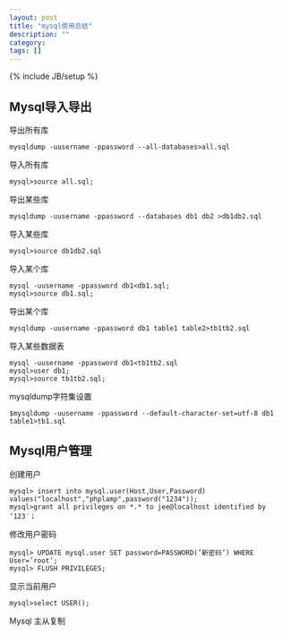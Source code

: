 ```yaml
---
layout: post
title: "mysql使用总结"
description: ""
category: 
tags: []
---
```

{% include JB/setup %}

Mysql导入导出
-------------
导出所有库

    mysqldump -uusername -ppassword --all-databases>all.sql

导入所有库

    mysql>source all.sql;

导出某些库

    mysqldump -uusername -ppassword --databases db1 db2 >db1db2.sql

导入某些库

    mysql>source db1db2.sql

导入某个库

    mysql -uusername -ppassword db1<db1.sql;
    mysql>source db1.sql;

导出某个库

    mysqldump -uusername -ppassword db1 table1 table2>tb1tb2.sql

导入某些数据表

    mysql -uusername -ppassword db1<tb1tb2.sql
    mysql>user db1;
    mysql>source tb1tb2.sql;

mysqldump字符集设置

    $mysqldump -uusername -ppassword --default-character-set=utf-8 db1 table1>tb1.sql


Mysql用户管理
-------------
创建用户
    
    mysql> insert into mysql.user(Host,User,Password) values("localhost","phplamp",password("1234"));
    mysql>grant all privileges on *.* to jee@localhost identified by ‘123′；

修改用户密码
   
    mysql> UPDATE mysql.user SET password=PASSWORD(’新密码’) WHERE User=’root’;
    mysql> FLUSH PRIVILEGES;

显示当前用户
    
    mysql>select USER();

Mysql 主从复制

